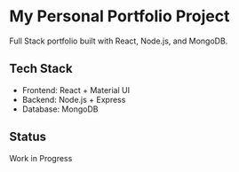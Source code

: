 # My Personal Portfolio Project
Full Stack portfolio built with React, Node.js, and MongoDB.

## Tech Stack
- Frontend: React + Material UI
- Backend: Node.js + Express
- Database: MongoDB

## Status 
Work in Progress
